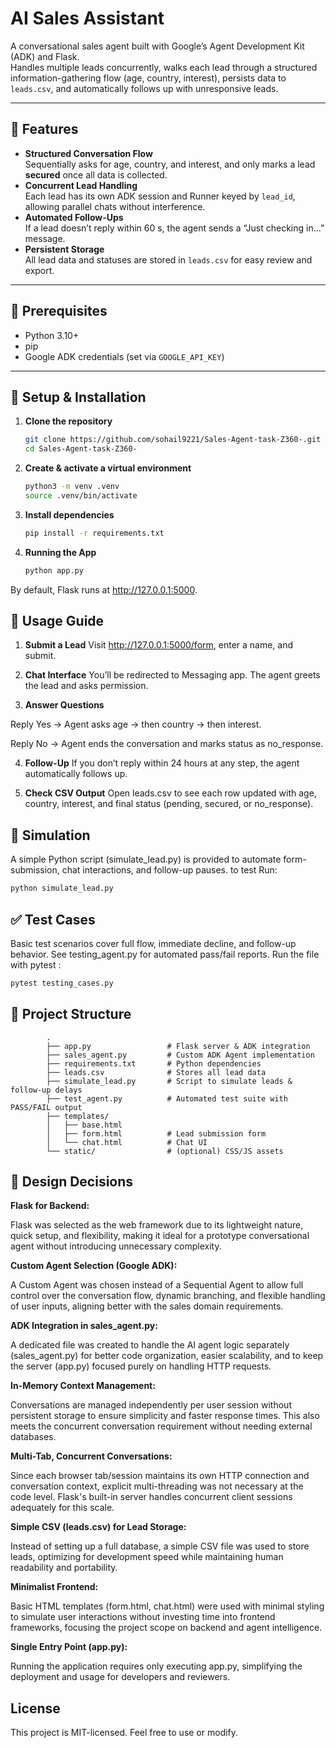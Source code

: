 # AI Sales Assistant

A conversational sales agent built with Google’s Agent Development Kit (ADK) and Flask.  
Handles multiple leads concurrently, walks each lead through a structured information-gathering flow (age, country, interest), persists data to `leads.csv`, and automatically follows up with unresponsive leads.

---

## 🚀 Features

- **Structured Conversation Flow**  
  Sequentially asks for age, country, and interest, and only marks a lead **secured** once all data is collected.  
- **Concurrent Lead Handling**  
  Each lead has its own ADK session and Runner keyed by `lead_id`, allowing parallel chats without interference.  
- **Automated Follow-Ups**  
  If a lead doesn’t reply within 60 s, the agent sends a “Just checking in…” message.  
- **Persistent Storage**  
  All lead data and statuses are stored in `leads.csv` for easy review and export.  

---

## 🎯 Prerequisites

- Python 3.10+  
- pip  
- Google ADK credentials (set via `GOOGLE_API_KEY`)  

---

## 🔧 Setup & Installation

1. **Clone the repository**  
   ```bash
   git clone https://github.com/sohail9221/Sales-Agent-task-Z360-.git
   cd Sales-Agent-task-Z360-

2. **Create & activate a virtual environment**
    ```bash
    python3 -m venv .venv
    source .venv/bin/activate


3. **Install dependencies**
    ```bash
    pip install -r requirements.txt

4. **Running the App**
    ```bash
    python app.py

By default, Flask runs at http://127.0.0.1:5000.

## 📝 Usage Guide

1. **Submit a Lead**
Visit http://127.0.0.1:5000/form, enter a name, and submit.

2. **Chat Interface**
You’ll be redirected to Messaging app. The agent greets the lead and asks permission.

3. **Answer Questions**

Reply Yes → Agent asks age → then country → then interest.

Reply No → Agent ends the conversation and marks status as no_response.

4. **Follow-Up**
If you don’t reply within 24 hours at any step, the agent automatically follows up.

5. **Check CSV Output**
Open leads.csv to see each row updated with age, country, interest, and final status (pending, secured, or no_response).


## 🔄 Simulation
    
A simple Python script (simulate_lead.py) is provided to automate form-submission, chat interactions, and follow-up pauses. to test Run: 

```bash 
python simulate_lead.py 
```
    

## ✅ Test Cases
Basic test scenarios cover full flow, immediate decline, and follow-up behavior. See testing_agent.py for automated pass/fail reports.
Run the file with pytest :
```bash
pytest testing_cases.py
```

## 📁 Project Structure
```
        .
        ├── app.py                 # Flask server & ADK integration
        ├── sales_agent.py         # Custom ADK Agent implementation
        ├── requirements.txt       # Python dependencies
        ├── leads.csv              # Stores all lead data
        ├── simulate_lead.py       # Script to simulate leads & follow-up delays
        ├── test_agent.py          # Automated test suite with PASS/FAIL output
        ├── templates/
        │   ├── base.html
        │   ├── form.html          # Lead submission form
        │   └── chat.html          # Chat UI
        └── static/                # (optional) CSS/JS assets
```
## 📐 Design Decisions

**Flask for Backend:**

Flask was selected as the web framework due to its lightweight nature, quick setup, and flexibility, making it ideal for a prototype conversational agent without introducing unnecessary complexity.

**Custom Agent Selection (Google ADK):**

A Custom Agent was chosen instead of a Sequential Agent to allow full control over the conversation flow, dynamic branching, and flexible handling of user inputs, aligning better with the sales domain requirements.

**ADK Integration in sales_agent.py:**

A dedicated file was created to handle the AI agent logic separately (sales_agent.py) for better code organization, easier scalability, and to keep the server (app.py) focused purely on handling HTTP requests.

**In-Memory Context Management:**

Conversations are managed independently per user session without persistent storage to ensure simplicity and faster response times. This also meets the concurrent conversation requirement without needing external databases.

**Multi-Tab, Concurrent Conversations:**

Since each browser tab/session maintains its own HTTP connection and conversation context, explicit multi-threading was not necessary at the code level. Flask's built-in server handles concurrent client sessions adequately for this scale.

**Simple CSV (leads.csv) for Lead Storage:**

Instead of setting up a full database, a simple CSV file was used to store leads, optimizing for development speed while maintaining human readability and portability.

**Minimalist Frontend:**

Basic HTML templates (form.html, chat.html) were used with minimal styling to simulate user interactions without investing time into frontend frameworks, focusing the project scope on backend and agent intelligence.

**Single Entry Point (app.py):**

Running the application requires only executing app.py, simplifying the deployment and usage for developers and reviewers.


## License
This project is MIT-licensed. Feel free to use or modify.